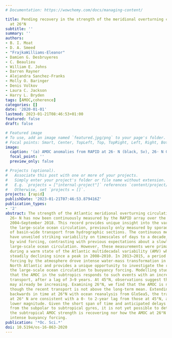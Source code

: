 ```yaml
---
# Documentation: https://wowchemy.com/docs/managing-content/

title: Pending recovery in the strength of the meridional overturning circulation
  at 26°N
subtitle: ''
summary: ''
authors:
- B. I. Moat
- D. A. Smeed
- "FrajkaWilliams-Eleanor"
- Damien G. Desbruyeres
- C. Beaulieu
- William E. Johns
- Darren Rayner
- Alejandra Sanchez-Franks
- Molly O. Baringer
- Denis Volkov
- Laura C. Jackson
- Harry L. Bryden
tags: [AMOC,coherence]
categories: []
date: '2020-01-01'
lastmod: 2023-01-21T08:46:53+01:00
featured: false
draft: false

# Featured image
# To use, add an image named `featured.jpg/png` to your page's folder.
# Focal points: Smart, Center, TopLeft, Top, TopRight, Left, Right, BottomLeft, Bottom, BottomRight.
image:
  caption: '(a) AMOC anomalies from RAPID at 26◦ N (black, Sv), 26◦ N GloSea5 reanalysis (red, Sv), AMOC 45◦ N (black dashed, Sv). (b) The AMV (black) and NAO (blue). The AMV has been decadally low-pass filtered, with a 5-year low-pass filter applied to the NAO time series. The Ekman transport has been removed from the AMOC time series.'
  focal_point: ''
  preview_only: false

# Projects (optional).
#   Associate this post with one or more of your projects.
#   Simply enter your project's folder or file name without extension.
#   E.g. `projects = ["internal-project"]` references `content/project/deep-learning/index.md`.
#   Otherwise, set `projects = []`.
projects: [rapid]
publishDate: '2023-01-21T07:46:53.879416Z'
publication_types:
- '2'
abstract: The strength of the Atlantic meridional overturning circulation (AMOC) at
  26∘ N has now been continuously measured by the RAPID array over the period April
  2004–September 2018. This record provides unique insight into the variability of
  the large-scale ocean circulation, previously only measured by sporadic snapshots
  of basin-wide transport from hydrographic sections. The continuous measurements
  have unveiled striking variability on timescales of days to a decade, driven largely
  by wind forcing, contrasting with previous expectations about a slowly varying buoyancy-forced
  large-scale ocean circulation. However, these measurements were primarily observed
  during a warm state of the Atlantic multidecadal variability (AMV) which has been
  steadily declining since a peak in 2008–2010. In 2013–2015, a period of strong buoyancy
  forcing by the atmosphere drove intense water-mass transformation in the subpolar
  North Atlantic and provides a unique opportunity to investigate the response of
  the large-scale ocean circulation to buoyancy forcing. Modelling studies suggest
  that the AMOC in the subtropics responds to such events with an increase in overturning
  transport, after a lag of 3–9 years. At 45°N, observations suggest that the AMOC
  may already be increasing. Examining 26°N, we find that the AMOC is no longer weakening,
  though the recent transport is not above the long-term mean. Extending the record
  backwards in time at 26°N with ocean reanalysis from GloSea5, the transport fluctuations
  at 26° N are consistent with a 0- to 2-year lag from those at 45°N, albeit with
  lower magnitude. Given the short span of time and anticipated delays in the signal
  from the subpolar to subtropical gyres, it is not yet possible to determine whether
  the subtropical AMOC strength is recovering nor how the AMOC at 26°N responds to
  intense buoyancy forcing.
publication: '*Oc. Sci.*'
doi: 10.5194/os-16-863-2020
---
```

